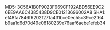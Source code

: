 MD5:
   3C56A1B0F9023F969CF192ABD56EE9C2
   6EE9AA6C4385438D9CE01213696002A8
SHA1:
   ef48fa7846f62021271a431bce0ec55c39ce2f64
   b9aa1d6d70d49e08180239e76aaf6aebe1efeb34
